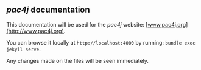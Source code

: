 ## *pac4j* documentation

This documentation will be used for the *pac4j* website: [www.pac4j.org](http://www.pac4j.org).

You can browse it locally at `http://localhost:4000` by running: `bundle exec jekyll serve`.

Any changes made on the files will be seen immediately.
